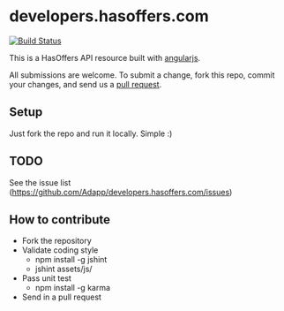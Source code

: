 # developers.hasoffers.com

[![Build Status](https://travis-ci.org/Adapp/developers.hasoffers.com.png)](https://travis-ci.org/Adapp/developers.hasoffers.com)

This is a HasOffers API resource built with [angularjs][angularjs].

All submissions are welcome. To submit a change, fork this repo, commit your changes, and send us a [pull request](http://help.github.com/send-pull-requests/).

## Setup
Just fork the repo and run it locally. Simple :)

[angularjs]: http://angularjs.org/

## TODO
See the issue list (https://github.com/Adapp/developers.hasoffers.com/issues)

## How to contribute
- Fork the repository
- Validate coding style
    - npm install -g jshint
    - jshint assets/js/
- Pass unit test
    - npm install -g karma
- Send in a pull request

